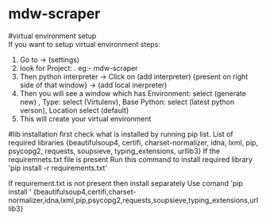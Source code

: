 # mdw-scraper

#virtual environment setup  
If you want to setup virtual environment
steps:
1. Go to <file> -> (settings)
2. look for Project: <Project name>. eg:- mdw-scraper
3. Then python interpreter -> Click on (add interpreter) {present on right side of that window} -> (add local inerpreter)
4. Then you will see a window which has Environment: select (generate new) , Type: select (Virtulenv), Base Python: select (latest python verson), Location select (default)
5. This will create your virtual environment
   
#lib installation
first check what is installed by running pip list. 
List of required libraries
{beautifulsoup4, 
certifi, 
charset-normalizer, 
idna, 
lxml, 
pip, 
psycopg2, 
requests, 
soupsieve, 
typing_extensions,
urllib3}
If the requiremnets.txt file is present
Run this command to install required library 'pip install -r requirements.txt'

If requirement.txt is not present then install separately
Use comand 'pip install <library name>' {beautifulsoup4,certifi,charset-normalizer,idna,lxml,pip,psycopg2,requests,soupsieve,typing_extensions,urllib3}
